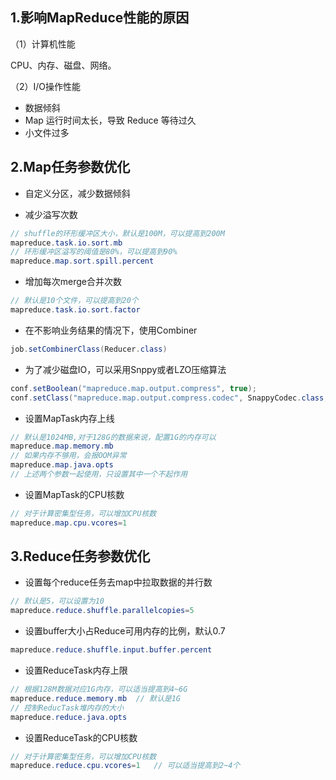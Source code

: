 ## 1.影响MapReduce性能的原因

（1）计算机性能

CPU、内存、磁盘、网络。

（2）I/O操作性能

* 数据倾斜 
* Map 运行时间太长，导致 Reduce 等待过久 
* 小文件过多

## 2.Map任务参数优化

* 自定义分区，减少数据倾斜

* 减少溢写次数

```java
// shuffle的环形缓冲区大小，默认是100M，可以提高到200M
mapreduce.task.io.sort.mb
// 环形缓冲区溢写的阈值是80%，可以提高到90%
mapreduce.map.sort.spill.percent
```

* 增加每次merge合并次数

```java
// 默认是10个文件，可以提高到20个
mapreduce.task.io.sort.factor
```

* 在不影响业务结果的情况下，使用Combiner

```java
job.setCombinerClass(Reducer.class)
```

* 为了减少磁盘IO，可以采用Snppy或者LZO压缩算法

```java
conf.setBoolean("mapreduce.map.output.compress", true);
conf.setClass("mapreduce.map.output.compress.codec", SnappyCodec.class, CompressionCodec.class);
```

* 设置MapTask内存上线

```java
// 默认是1024MB,对于128G的数据来说，配置1G的内存可以
mapreduce.map.memory.mb
// 如果内存不够用，会报OOM异常
mapreduce.map.java.opts
// 上述两个参数一起使用，只设置其中一个不起作用
```

* 设置MapTask的CPU核数

```java
// 对于计算密集型任务，可以增加CPU核数
mapreduce.map.cpu.vcores=1	
```



## 3.Reduce任务参数优化

* 设置每个reduce任务去map中拉取数据的并行数

```java
// 默认是5，可以设置为10
mapreduce.reduce.shuffle.parallelcopies=5
```

* 设置buffer大小占Reduce可用内存的比例，默认0.7

```java
mapreduce.reduce.shuffle.input.buffer.percent
```

* 设置ReduceTask内存上限

```java
// 根据128M数据对应1G内存，可以适当提高到4~6G  
mapreduce.reduce.memory.mb  // 默认是1G
// 控制ReducTask堆内存的大小
mapreduce.reduce.java.opts
```

* 设置ReduceTask的CPU核数

```java
// 对于计算密集型任务，可以增加CPU核数
mapreduce.reduce.cpu.vcores=1	// 可以适当提高到2~4个
```

